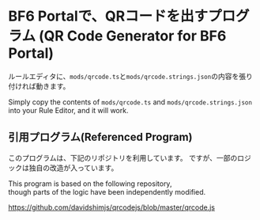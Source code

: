 
# BF6 Portalで、QRコードを出すプログラム (QR Code Generator for BF6 Portal)

ルールエディタに、`mods/qrcode.ts`と`mods/qrcode.strings.json`の内容を張り付ければ動きます。

Simply copy the contents of `mods/qrcode.ts` and `mods/qrcode.strings.json` into your Rule Editor, and it will work.

## 引用プログラム(Referenced Program)

このプログラムは、下記のリポジトリを利用しています。
ですが、一部のロジックは独自の改造が入っています。

This program is based on the following repository,  
though parts of the logic have been independently modified.

https://github.com/davidshimjs/qrcodejs/blob/master/qrcode.js
